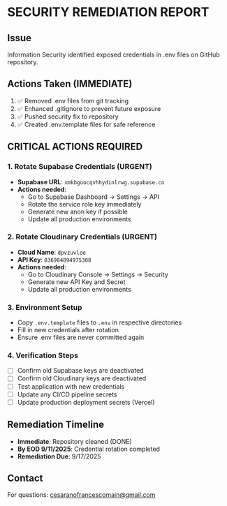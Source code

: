 # SECURITY REMEDIATION REPORT

## Issue
Information Security identified exposed credentials in .env files on GitHub repository.

## Actions Taken (IMMEDIATE)
1. ✅ Removed .env files from git tracking
2. ✅ Enhanced .gitignore to prevent future exposure
3. ✅ Pushed security fix to repository
4. ✅ Created .env.template files for safe reference

## CRITICAL ACTIONS REQUIRED

### 1. Rotate Supabase Credentials (URGENT)
- **Supabase URL**: `xmkbguocqvhhydinlrwg.supabase.co`
- **Actions needed**:
  - Go to Supabase Dashboard → Settings → API
  - Rotate the service role key immediately
  - Generate new anon key if possible
  - Update all production environments

### 2. Rotate Cloudinary Credentials (URGENT)  
- **Cloud Name**: `dpvzuvloe`
- **API Key**: `836984894975388`
- **Actions needed**:
  - Go to Cloudinary Console → Settings → Security
  - Generate new API Key and Secret
  - Update all production environments

### 3. Environment Setup
- Copy `.env.template` files to `.env` in respective directories
- Fill in new credentials after rotation
- Ensure .env files are never committed again

### 4. Verification Steps
- [ ] Confirm old Supabase keys are deactivated
- [ ] Confirm old Cloudinary keys are deactivated  
- [ ] Test application with new credentials
- [ ] Update any CI/CD pipeline secrets
- [ ] Update production deployment secrets (Vercel)

## Remediation Timeline
- **Immediate**: Repository cleaned (DONE)
- **By EOD 9/11/2025**: Credential rotation completed
- **Remediation Due**: 9/17/2025

## Contact
For questions: cesaranofrancescomain@gmail.com